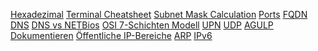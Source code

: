 [Hexadezimal](../IP/Hexadezimal.md)
[Terminal Cheatsheet](../Generell/Terminal%20Cheatsheet.md)
[Subnet Mask Calculation](../IP/Subnet%20Mask%20Calculation.md)
[Ports](../IP/Ports.md)
[FQDN](../Active%20Directory%20(AD)/FQDN.md)
[DNS](../Active%20Directory%20(AD)/DNS.md)
[DNS vs NETBios](../Generell/DNS%20vs%20NETBios.md)
[OSI 7-Schichten Modell](../Generell/OSI%207-Schichten%20Modell.md)
[UPN](../Generell/UPN.md)
[UDP](../Generell/UDP.md)
[AGULP](../Active%20Directory%20(AD)/AGULP.md)
[Dokumentieren](../Generell/Dokumentieren.md)
[Öffentliche IP-Bereiche](../IP/Öffentliche%20IP-Bereiche.md)
[ARP](../Generell/ARP.md)
[IPv6](../IP/IPv6.md)


